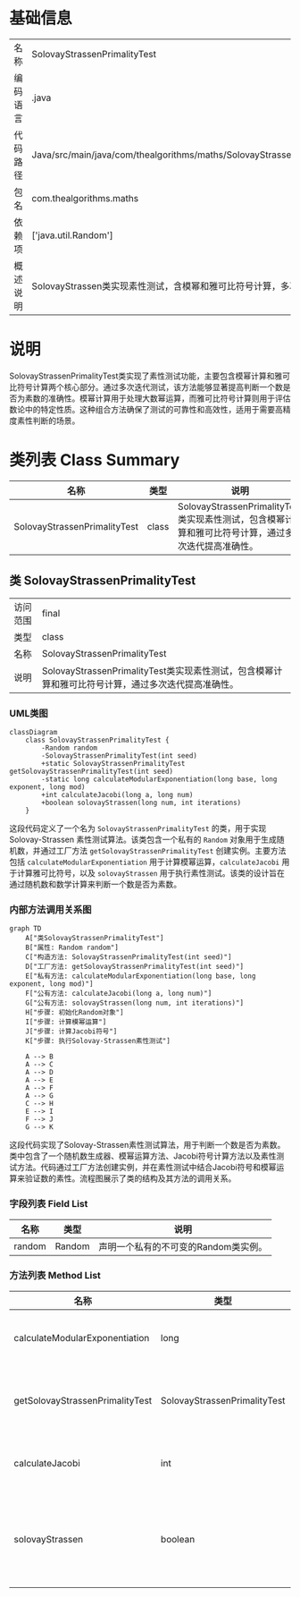 # 基础信息

|      |      |
|------|------|
| 名称 | SolovayStrassenPrimalityTest |
| 编码语言 | .java |
| 代码路径 | Java/src/main/java/com/thealgorithms/maths/SolovayStrassenPrimalityTest.java |
| 包名 | com.thealgorithms.maths |
| 依赖项 | ['java.util.Random'] |
| 概述说明 | SolovayStrassen类实现素性测试，含模幂和雅可比符号计算，多次迭代提高准确性。 |

# 说明

SolovayStrassenPrimalityTest类实现了素性测试功能，主要包含模幂计算和雅可比符号计算两个核心部分。通过多次迭代测试，该方法能够显著提高判断一个数是否为素数的准确性。模幂计算用于处理大数幂运算，而雅可比符号计算则用于评估数论中的特定性质。这种组合方法确保了测试的可靠性和高效性，适用于需要高精度素性判断的场景。

# 类列表 Class Summary

| 名称   | 类型  | 说明 |
|-------|------|-------------|
| SolovayStrassenPrimalityTest | class | SolovayStrassenPrimalityTest类实现素性测试，包含模幂计算和雅可比符号计算，通过多次迭代提高准确性。 |



## 类 SolovayStrassenPrimalityTest

|      |      |
|------|------|
| 访问范围 | final |
| 类型 | class |
| 名称 | SolovayStrassenPrimalityTest |
| 说明 | SolovayStrassenPrimalityTest类实现素性测试，包含模幂计算和雅可比符号计算，通过多次迭代提高准确性。 |


### UML类图

```mermaid
classDiagram
    class SolovayStrassenPrimalityTest {
        -Random random
        -SolovayStrassenPrimalityTest(int seed)
        +static SolovayStrassenPrimalityTest getSolovayStrassenPrimalityTest(int seed)
        -static long calculateModularExponentiation(long base, long exponent, long mod)
        +int calculateJacobi(long a, long num)
        +boolean solovayStrassen(long num, int iterations)
    }
```

这段代码定义了一个名为 `SolovayStrassenPrimalityTest` 的类，用于实现 Solovay-Strassen 素性测试算法。该类包含一个私有的 `Random` 对象用于生成随机数，并通过工厂方法 `getSolovayStrassenPrimalityTest` 创建实例。主要方法包括 `calculateModularExponentiation` 用于计算模幂运算，`calculateJacobi` 用于计算雅可比符号，以及 `solovayStrassen` 用于执行素性测试。该类的设计旨在通过随机数和数学计算来判断一个数是否为素数。


### 内部方法调用关系图

```mermaid
graph TD
    A["类SolovayStrassenPrimalityTest"]
    B["属性: Random random"]
    C["构造方法: SolovayStrassenPrimalityTest(int seed)"]
    D["工厂方法: getSolovayStrassenPrimalityTest(int seed)"]
    E["私有方法: calculateModularExponentiation(long base, long exponent, long mod)"]
    F["公有方法: calculateJacobi(long a, long num)"]
    G["公有方法: solovayStrassen(long num, int iterations)"]
    H["步骤: 初始化Random对象"]
    I["步骤: 计算模幂运算"]
    J["步骤: 计算Jacobi符号"]
    K["步骤: 执行Solovay-Strassen素性测试"]

    A --> B
    A --> C
    A --> D
    A --> E
    A --> F
    A --> G
    C --> H
    E --> I
    F --> J
    G --> K
```

这段代码实现了Solovay-Strassen素性测试算法，用于判断一个数是否为素数。类中包含了一个随机数生成器、模幂运算方法、Jacobi符号计算方法以及素性测试方法。代码通过工厂方法创建实例，并在素性测试中结合Jacobi符号和模幂运算来验证数的素性。流程图展示了类的结构及其方法的调用关系。

### 字段列表 Field List

| 名称  | 类型  | 说明 |
|-------|-------|------|
| random | Random | 声明一个私有的不可变的Random类实例。 |

### 方法列表 Method List

| 名称  | 类型  | 说明 |
|-------|-------|------|
| calculateModularExponentiation | long | 计算模幂，通过平方和乘法优化，返回结果模数。 |
| getSolovayStrassenPrimalityTest | SolovayStrassenPrimalityTest | 获取SolovayStrassen素性测试实例，需提供随机种子。 |
| calculateJacobi | int | 计算雅可比符号，处理特殊情况并调整符号值。 |
| solovayStrassen | boolean | Solovay-Strassen算法用于判断大数是否为素数，通过随机数生成和Jacobi符号计算验证。 |




